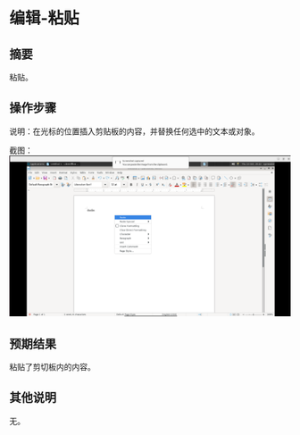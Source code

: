 # 编辑-粘贴

## 摘要

粘贴。

## 操作步骤

说明：在光标的位置插入剪贴板的内容，并替换任何选中的文本或对象。

截图：![image](./images/z23.png)

## 预期结果

粘贴了剪切板内的内容。

## 其他说明

无。

